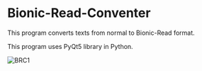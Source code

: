 # Bionic-Read-Conventer
This program converts texts from normal to Bionic-Read format.

This program uses PyQt5 library in Python.

![BRC1](https://user-images.githubusercontent.com/64587561/177947586-07faecb2-8c75-4f99-ac41-c5eeaa8431ea.png)
